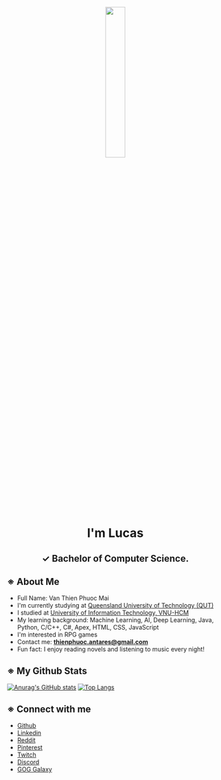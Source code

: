 <p align="center">
  <a><img width="30%" height="auto" src="https://1000logos.net/wp-content/uploads/2019/10/QUT-Logo.png"/></a>
</p>


<h1 align="center">I'm Lucas</h1>
<h2 align="center">✓ Bachelor of Computer Science.</h2>

## **※ About Me**
- Full Name: Van Thien Phuoc Mai
- I'm currently studying at [Queensland University of Technology (QUT)](https://www.qut.edu.au/)
- I studied at [University of Information Technology, VNU-HCM](https://www.uit.edu.vn/)
- My learning background: Machine Learning, AI, Deep Learning, Java, Python, C/C++, C#, Apex, HTML, CSS, JavaScript
- I'm interested in RPG games
- Contact me: **thienphuoc.antares@gmail.com**
- Fun fact: I enjoy reading novels and listening to music every night!

## **※ My Github Stats**
[![Anurag's GitHub stats](https://github-readme-stats.vercel.app/api?username=Antares0312)](https://github.com/anuraghazra/github-readme-stats)
[![Top Langs](https://github-readme-stats.vercel.app/api/top-langs/?username=Antares0312&layout=compact)](https://github.com/anuraghazra/github-readme-stats)
 
## **※ Connect with me**
- [Github](https://github.com/Antares3102)
- [Linkedin](https://www.linkedin.com/in/mai-v%C4%83n-thi%C3%AAn-ph%C6%B0%E1%BB%9Bc-67489a243/)
- [Reddit](https://www.reddit.com/user/Amphere-XT)
- [Pinterest](https://www.pinterest.com/overlimit090)
- [Twitch](https://www.twitch.tv/antares_31022)
- [Discord](https://discord.gg/HPUBuTGk)
- [GOG Galaxy](https://www.gog.com/u/Phenex_1402)


